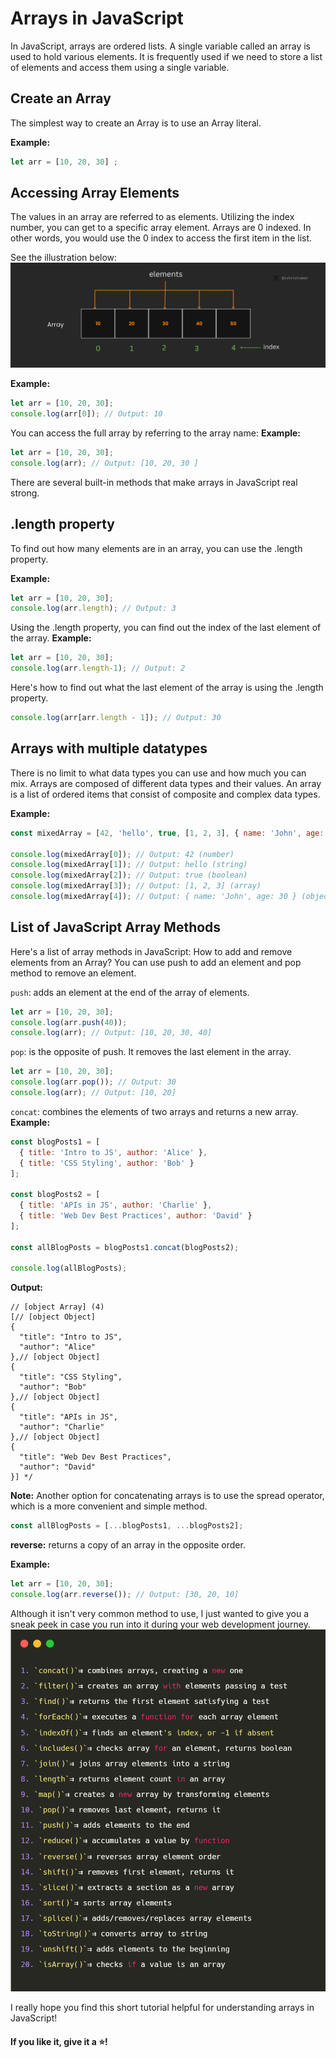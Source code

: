# Arrays in JavaScript

In JavaScript, arrays are ordered lists. A single variable called an array is used to hold various elements. It is frequently used if we need to store a list of elements and access them using a single variable.

## Create an Array
The simplest way to create an Array is to use an Array literal.

**Example:**
```javascript
let arr = [10, 20, 30] ;
```

## Accessing Array Elements
The values in an array are referred to as elements. Utilizing the index number, you can get to a specific array element. Arrays are 0 indexed. In other words, you would use the 0 index to access the first item in the list. 

See the illustration below:
![javascript-arrays](/assets/javascript-arrays.png)

**Example:**
```javascript
let arr = [10, 20, 30];
console.log(arr[0]); // Output: 10
```
You can access the full array by referring to the array name:
**Example:**
```javascript
let arr = [10, 20, 30];
console.log(arr); // Output: [10, 20, 30 ]
```

There are several built-in methods that make arrays in JavaScript real strong.
## .length property
To find out how many elements are in an array, you can use the .length property.

**Example:**
```javascript
let arr = [10, 20, 30];
console.log(arr.length); // Output: 3
```

Using the .length property, you can find out the index of the last element of the array.
**Example:**
```javascript
let arr = [10, 20, 30];
console.log(arr.length-1); // Output: 2
```
Here's how to find out what the last element of the array is using the .length property.
```javascript
console.log(arr[arr.length - 1]); // Output: 30
```
## Arrays with multiple datatypes 
There is no limit to what data types you can use and how much you can mix. Arrays are composed of different data types and their values. An array is a list of ordered items that consist of composite and complex data types.

**Example:**
```javascript
const mixedArray = [42, 'hello', true, [1, 2, 3], { name: 'John', age: 30 }];

console.log(mixedArray[0]); // Output: 42 (number)
console.log(mixedArray[1]); // Output: hello (string)
console.log(mixedArray[2]); // Output: true (boolean)
console.log(mixedArray[3]); // Output: [1, 2, 3] (array)
console.log(mixedArray[4]); // Output: { name: 'John', age: 30 } (object)

```

## List of JavaScript Array Methods
Here's a list of array methods in JavaScript:
How to add and remove elements from an Array?
You can use push to add an element and pop method to remove an element.

`push`: adds an element at the end of the array of elements.
```javascript
let arr = [10, 20, 30];
console.log(arr.push(40)); 
console.log(arr); // Output: [10, 20, 30, 40]
```
`pop`: is the opposite of push. It removes the last element in the array. 
```javascript
let arr = [10, 20, 30];
console.log(arr.pop()); // Output: 30
console.log(arr); // Output: [10, 20]
```
`concat`: combines the elements of two arrays and returns a new array.
**Example:**
```javascript 
const blogPosts1 = [
  { title: 'Intro to JS', author: 'Alice' },
  { title: 'CSS Styling', author: 'Bob' }
];

const blogPosts2 = [
  { title: 'APIs in JS', author: 'Charlie' },
  { title: 'Web Dev Best Practices', author: 'David' }
];

const allBlogPosts = blogPosts1.concat(blogPosts2);

console.log(allBlogPosts);
```
**Output:**

```
// [object Array] (4)
[// [object Object] 
{
  "title": "Intro to JS",
  "author": "Alice"
},// [object Object] 
{
  "title": "CSS Styling",
  "author": "Bob"
},// [object Object] 
{
  "title": "APIs in JS",
  "author": "Charlie"
},// [object Object] 
{
  "title": "Web Dev Best Practices",
  "author": "David"
}] */
```

**Note:** Another option for concatenating arrays is to use the spread operator, which is a more convenient and simple method. 

```javascript
const allBlogPosts = [...blogPosts1, ...blogPosts2];
```

**reverse:** returns a copy of an array in the opposite order.

**Example:**
```javascript
let arr = [10, 20, 30];
console.log(arr.reverse()); // Output: [30, 20, 10]
```


Although it isn't very common method to use, I just wanted to give you a sneak peek in case you run into it during your web development journey.
![javascript-arrays-methods-cheatsheet](/assets/javascriparray-methods.png)

I really hope you find this short tutorial helpful for understanding arrays in JavaScript! 

#### If you like it, give it a ⭐!



